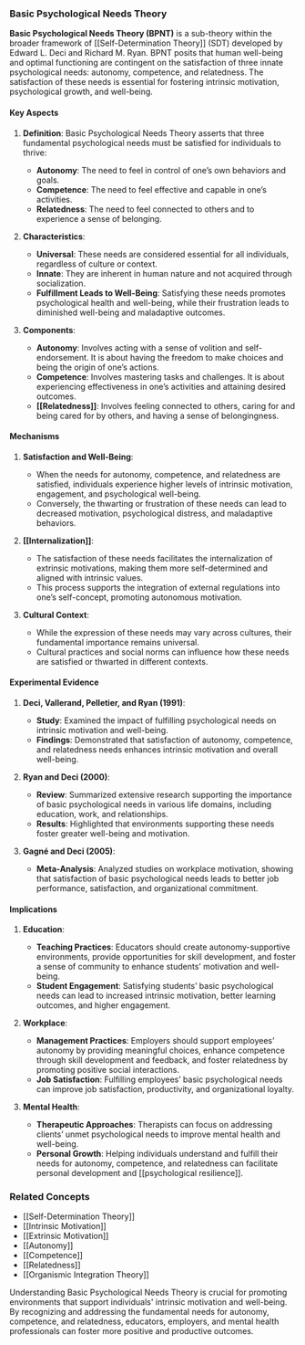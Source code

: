 ### Basic Psychological Needs Theory

**Basic Psychological Needs Theory (BPNT)** is a sub-theory within the broader framework of [[Self-Determination Theory]] (SDT) developed by Edward L. Deci and Richard M. Ryan. BPNT posits that human well-being and optimal functioning are contingent on the satisfaction of three innate psychological needs: autonomy, competence, and relatedness. The satisfaction of these needs is essential for fostering intrinsic motivation, psychological growth, and well-being.

#### Key Aspects

1. **Definition**:
   Basic Psychological Needs Theory asserts that three fundamental psychological needs must be satisfied for individuals to thrive:
   - **Autonomy**: The need to feel in control of one’s own behaviors and goals.
   - **Competence**: The need to feel effective and capable in one’s activities.
   - **Relatedness**: The need to feel connected to others and to experience a sense of belonging.

2. **Characteristics**:
   - **Universal**: These needs are considered essential for all individuals, regardless of culture or context.
   - **Innate**: They are inherent in human nature and not acquired through socialization.
   - **Fulfillment Leads to Well-Being**: Satisfying these needs promotes psychological health and well-being, while their frustration leads to diminished well-being and maladaptive outcomes.

3. **Components**:
   - **Autonomy**: Involves acting with a sense of volition and self-endorsement. It is about having the freedom to make choices and being the origin of one’s actions.
   - **Competence**: Involves mastering tasks and challenges. It is about experiencing effectiveness in one’s activities and attaining desired outcomes.
   - **[[Relatedness]]**: Involves feeling connected to others, caring for and being cared for by others, and having a sense of belongingness.

#### Mechanisms

1. **Satisfaction and Well-Being**:
   - When the needs for autonomy, competence, and relatedness are satisfied, individuals experience higher levels of intrinsic motivation, engagement, and psychological well-being.
   - Conversely, the thwarting or frustration of these needs can lead to decreased motivation, psychological distress, and maladaptive behaviors.

2. **[[Internalization]]**:
   - The satisfaction of these needs facilitates the internalization of extrinsic motivations, making them more self-determined and aligned with intrinsic values.
   - This process supports the integration of external regulations into one’s self-concept, promoting autonomous motivation.

3. **Cultural Context**:
   - While the expression of these needs may vary across cultures, their fundamental importance remains universal.
   - Cultural practices and social norms can influence how these needs are satisfied or thwarted in different contexts.

#### Experimental Evidence

1. **Deci, Vallerand, Pelletier, and Ryan (1991)**:
   - **Study**: Examined the impact of fulfilling psychological needs on intrinsic motivation and well-being.
   - **Findings**: Demonstrated that satisfaction of autonomy, competence, and relatedness needs enhances intrinsic motivation and overall well-being.

2. **Ryan and Deci (2000)**:
   - **Review**: Summarized extensive research supporting the importance of basic psychological needs in various life domains, including education, work, and relationships.
   - **Results**: Highlighted that environments supporting these needs foster greater well-being and motivation.

3. **Gagné and Deci (2005)**:
   - **Meta-Analysis**: Analyzed studies on workplace motivation, showing that satisfaction of basic psychological needs leads to better job performance, satisfaction, and organizational commitment.

#### Implications

1. **Education**:
   - **Teaching Practices**: Educators should create autonomy-supportive environments, provide opportunities for skill development, and foster a sense of community to enhance students’ motivation and well-being.
   - **Student Engagement**: Satisfying students’ basic psychological needs can lead to increased intrinsic motivation, better learning outcomes, and higher engagement.

2. **Workplace**:
   - **Management Practices**: Employers should support employees’ autonomy by providing meaningful choices, enhance competence through skill development and feedback, and foster relatedness by promoting positive social interactions.
   - **Job Satisfaction**: Fulfilling employees’ basic psychological needs can improve job satisfaction, productivity, and organizational loyalty.

3. **Mental Health**:
   - **Therapeutic Approaches**: Therapists can focus on addressing clients’ unmet psychological needs to improve mental health and well-being.
   - **Personal Growth**: Helping individuals understand and fulfill their needs for autonomy, competence, and relatedness can facilitate personal development and [[psychological resilience]].

### Related Concepts

- [[Self-Determination Theory]]
- [[Intrinsic Motivation]]
- [[Extrinsic Motivation]]
- [[Autonomy]]
- [[Competence]]
- [[Relatedness]]
- [[Organismic Integration Theory]]

Understanding Basic Psychological Needs Theory is crucial for promoting environments that support individuals' intrinsic motivation and well-being. By recognizing and addressing the fundamental needs for autonomy, competence, and relatedness, educators, employers, and mental health professionals can foster more positive and productive outcomes.